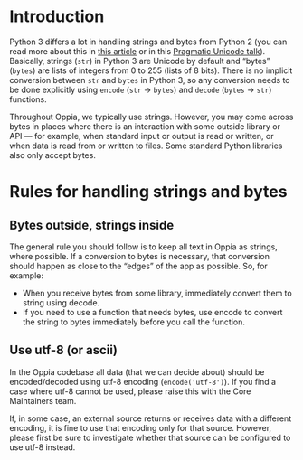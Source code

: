 # Introduction

Python 3 differs a lot in handling strings and bytes from Python 2 (you can read more about this in [this article](https://betterprogramming.pub/strings-unicode-and-bytes-in-python-3-everything-you-always-wanted-to-know-27dc02ff2686) or in this [Pragmatic Unicode talk](https://nedbatchelder.com/text/unipain.html)). Basically, strings (`str`) in Python 3 are Unicode by default and “bytes” (`bytes`) are lists of integers from 0 to 255 (lists of 8 bits). There is no implicit conversion between `str` and `bytes` in Python 3, so any conversion needs to be done explicitly using `encode` (`str` → `bytes`) and `decode` (`bytes` → `str`) functions.

Throughout Oppia, we typically use strings. However, you may come across bytes in places where there is an interaction with some outside library or API — for example, when standard input or output is read or written, or when data is read from or written to files. Some standard Python libraries also only accept bytes. 

# Rules for handling strings and bytes
## Bytes outside, strings inside

The general rule you should follow is to keep all text in Oppia as strings, where possible. If a conversion to bytes is necessary, that conversion should happen as close to the “edges” of the app as possible. So, for example:
- When you receive bytes from some library, immediately convert them to string using decode.
- If you need to use a function that needs bytes, use encode to convert the string to bytes immediately before you call the function.

## Use utf-8 (or ascii)

In the Oppia codebase all data (that we can decide about) should be encoded/decoded using utf-8 encoding (`encode('utf-8')`). If you find a case where utf-8 cannot be used, please raise this with the Core Maintainers team.

If, in some case, an external source returns or receives data with a different encoding, it is fine to use that encoding only for that source. However, please first be sure to investigate whether that source can be configured to use utf-8 instead.
